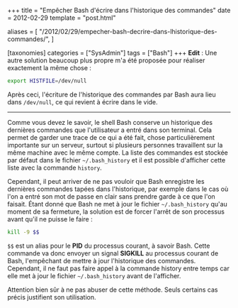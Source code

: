 +++
title = "Empêcher Bash d'écrire dans l'historique des commandes"
date = 2012-02-29
template = "post.html"

aliases = [
  "/2012/02/29/empecher-bash-decrire-dans-lhistorique-des-commandes/",
]

[taxonomies]
categories = ["SysAdmin"]
tags = ["Bash"]
+++
**Edit** : Une autre solution beaucoup plus propre m'a été proposée pour
réaliser exactement la même chose :

```bash
export HISTFILE=/dev/null
```

Après ceci, l'écriture de l'historique des commandes par Bash aura lieu dans
`/dev/null`, ce qui revient à écrire dans le vide.

* * *

Comme vous devez le savoir, le shell Bash conserve un historique des dernières
commandes que l'utilisateur a entré dans son terminal. Cela permet de garder une
trace de ce qui a été fait, chose particulièrement importante sur un serveur,
surtout si plusieurs personnes travaillent sur la même machine avec le même
compte. La liste des commandes est stockée par défaut dans le fichier
`~/.bash_history` et il est possible d'afficher cette liste avec la commande
`history`.

<!-- more -->

Cependant, il peut arriver de ne pas vouloir que Bash enregistre les dernières
commandes tapées dans l'historique, par exemple dans le cas où l'on a entré son
mot de passe en clair sans prendre garde à ce que l'on faisait. Étant donné que
Bash ne met à jour le fichier `~/.bash_history` qu'au moment de sa fermeture, la
solution est de forcer l'arrêt de son processus avant qu'il ne puisse le faire :

```bash
kill -9 $$
```

`$$` est un alias pour le **PID** du processus courant, à savoir Bash. Cette
commande va donc envoyer un signal **SIGKILL** au processus courant de Bash,
l'empêchant de mettre à jour l'historique des commandes. Cependant, il ne faut
pas faire appel à la commande history entre temps car elle met à jour le fichier
`~/.bash_history` avant de l'afficher.

Attention bien sûr à ne pas abuser de cette méthode. Seuls certains cas précis
justifient son utilisation.
